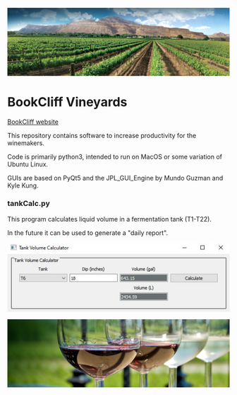 ![alt text](https://github.com/WallaWill14/Winery/blob/master/bookcliff_pano.jpg "bookcliff_pano.jpg")
# BookCliff Vineyards
[BookCliff website](https://bookcliffvineyards.com/)

This repository contains software to increase productivity for the winemakers.

Code is primarily python3, intended to run on MacOS or some variation of Ubuntu Linux.

GUIs are based on PyQt5 and the JPL_GUI_Engine by Mundo Guzman and Kyle Kung.

### tankCalc.py

This program calculates liquid volume in a fermentation tank (T1-T22).

In the future it can be used to generate a "daily report".

![alt text](https://github.com/WallaWill14/Winery/blob/master/tankCalc.JPG "tankCalc.jpg")


![alt text](https://github.com/WallaWill14/Winery/blob/master/glasses.jpg "glasses.jpg")



